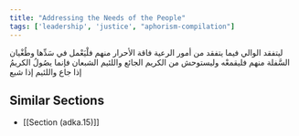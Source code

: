 ```yaml
---
title: "Addressing the Needs of the People"
tags: ['leadership', 'justice', "aphorism-compilation"]
---
```


 ليتفقد الوالي فيما يتفقد من أمور الرعية فاقة الأحرار منهم فلْيَعْمل في سَدِّها وطُغْيان السَّفلة منهم فليقمعْه  وليستوحش من الكريم الجائع واللئيم الشبعان فإنما يصُولُ الكريمُ إذا جاع واللئيم إذا شبع

## Similar Sections
- [[Section (adka.15)]]

